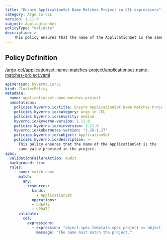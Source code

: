```yaml
---
title: "Ensure ApplicationSet Name Matches Project in CEL expressions"
category: Argo in CEL
version: 1.11.0
subject: ApplicationSet
policyType: "validate"
description: >
    This policy ensures that the name of the ApplicationSet is the same value provided in the project.
---
```


## Policy Definition
<a href="https://github.com/kyverno/policies/raw/main//argo-cel/applicationset-name-matches-project/applicationset-name-matches-project.yaml" target="-blank">/argo-cel/applicationset-name-matches-project/applicationset-name-matches-project.yaml</a>

```yaml
apiVersion: kyverno.io/v1
kind: ClusterPolicy
metadata:
  name: applicationset-name-matches-project
  annotations:
    policies.kyverno.io/title: Ensure ApplicationSet Name Matches Project in CEL expressions
    policies.kyverno.io/category: Argo in CEL 
    policies.kyverno.io/severity: medium
    kyverno.io/kyverno-version: 1.11.0
    policies.kyverno.io/minversion: 1.11.0
    kyverno.io/kubernetes-version: "1.26-1.27"
    policies.kyverno.io/subject: ApplicationSet
    policies.kyverno.io/description: >-
      This policy ensures that the name of the ApplicationSet is the
      same value provided in the project.
spec:
  validationFailureAction: Audit
  background: true
  rules:
    - name: match-name
      match:
        any:
        - resources:
            kinds:
              - ApplicationSet
            operations:
            - CREATE
            - UPDATE
      validate:
        cel:
          expressions:
            - expression: "object.spec.template.spec.project == object.metadata.name"
              message: "The name must match the project."


```
